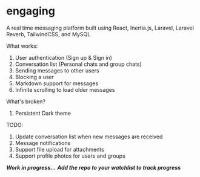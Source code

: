 # engaging
A real time messaging platform built using React, Inertia.js, Laravel, Laravel Reverb, TailwindCSS, and MySQL

What works:
1) User authentication (Sign up & Sign in)
2) Conversation list (Personal chats and group chats)
3) Sending messages to other users
4) Blocking a user
5) Markdown support for messages
6) Infinite scrolling to load older messages

What's broken?
1) Persistent Dark theme

TODO:
1) Update conversation list when new messages are received
2) Message notifications
3) Support file upload for attachments
4) Support profile photos for users and groups

***Work in progress...***
***Add the repo to your watchlist to track progress***
